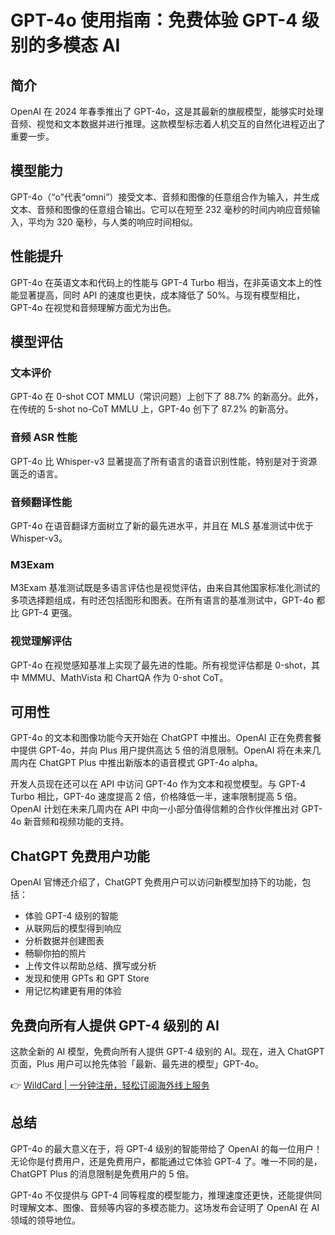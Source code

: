 # GPT-4o 使用指南：免费体验 GPT-4 级别的多模态 AI

## 简介
OpenAI 在 2024 年春季推出了 GPT-4o，这是其最新的旗舰模型，能够实时处理音频、视觉和文本数据并进行推理。这款模型标志着人机交互的自然化进程迈出了重要一步。

## 模型能力
GPT-4o（“o”代表“omni”）接受文本、音频和图像的任意组合作为输入，并生成文本、音频和图像的任意组合输出。它可以在短至 232 毫秒的时间内响应音频输入，平均为 320 毫秒，与人类的响应时间相似。

## 性能提升
GPT-4o 在英语文本和代码上的性能与 GPT-4 Turbo 相当，在非英语文本上的性能显著提高，同时 API 的速度也更快，成本降低了 50%。与现有模型相比，GPT-4o 在视觉和音频理解方面尤为出色。

## 模型评估
### 文本评价
GPT-4o 在 0-shot COT MMLU（常识问题）上创下了 88.7% 的新高分。此外，在传统的 5-shot no-CoT MMLU 上，GPT-4o 创下了 87.2% 的新高分。

### 音频 ASR 性能
GPT-4o 比 Whisper-v3 显著提高了所有语言的语音识别性能，特别是对于资源匮乏的语言。

### 音频翻译性能
GPT-4o 在语音翻译方面树立了新的最先进水平，并且在 MLS 基准测试中优于 Whisper-v3。

### M3Exam
M3Exam 基准测试既是多语言评估也是视觉评估，由来自其他国家标准化测试的多项选择题组成，有时还包括图形和图表。在所有语言的基准测试中，GPT-4o 都比 GPT-4 更强。

### 视觉理解评估
GPT-4o 在视觉感知基准上实现了最先进的性能。所有视觉评估都是 0-shot，其中 MMMU、MathVista 和 ChartQA 作为 0-shot CoT。

## 可用性
GPT-4o 的文本和图像功能今天开始在 ChatGPT 中推出。OpenAI 正在免费套餐中提供 GPT-4o，并向 Plus 用户提供高达 5 倍的消息限制。OpenAI 将在未来几周内在 ChatGPT Plus 中推出新版本的语音模式 GPT-4o alpha。

开发人员现在还可以在 API 中访问 GPT-4o 作为文本和视觉模型。与 GPT-4 Turbo 相比，GPT-4o 速度提高 2 倍，价格降低一半，速率限制提高 5 倍。OpenAI 计划在未来几周内在 API 中向一小部分值得信赖的合作伙伴推出对 GPT-4o 新音频和视频功能的支持。

## ChatGPT 免费用户功能
OpenAI 官博还介绍了，ChatGPT 免费用户可以访问新模型加持下的功能，包括：
- 体验 GPT-4 级别的智能
- 从联网后的模型得到响应
- 分析数据并创建图表
- 畅聊你拍的照片
- 上传文件以帮助总结、撰写或分析
- 发现和使用 GPTs 和 GPT Store
- 用记忆构建更有用的体验

## 免费向所有人提供 GPT-4 级别的 AI
这款全新的 AI 模型，免费向所有人提供 GPT-4 级别的 AI。现在，进入 ChatGPT 页面，Plus 用户可以抢先体验「最新、最先进的模型」GPT-4o。

👉 [WildCard | 一分钟注册，轻松订阅海外线上服务](https://bbtdd.com/WildCard)

## 总结
GPT-4o 的最大意义在于，将 GPT-4 级别的智能带给了 OpenAI 的每一位用户！无论你是付费用户，还是免费用户，都能通过它体验 GPT-4 了。唯一不同的是，ChatGPT Plus 的消息限制是免费用户的 5 倍。

GPT-4o 不仅提供与 GPT-4 同等程度的模型能力，推理速度还更快，还能提供同时理解文本、图像、音频等内容的多模态能力。这场发布会证明了 OpenAI 在 AI 领域的领导地位。